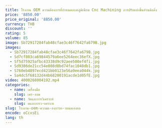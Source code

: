 ```yaml
---
title: โรงงาน OEM ความต้องการที่กําหนดเองอลูมิเนียม Cnc Machining การปรับแต่งชิ้นส่วนมิลลิ่ง
price: '8850.00'
price_original: '8850.00'
currency: THB
discount: ''
rating: 5
volume: 85
image: Sb72917284fab48cfae3c46f7642fa679B.jpg
images:
  - Sb72917284fab48cfae3c46f7642fa679B.jpg
  - Sd7cf803ca69844579a6ee5264eec36efX.jpg
  - Sf5d75925afbc43338d9c92aee508ef4fi.jpg
  - Sd9386de21cc54e808d0bd74fac1048db1.jpg
  - S760eb4897ecd421bb0123e56a9eea044k.jpg
  - Sa4dc5f68132d44b68200191acde1d05fE.jpg
video: 4000268004192.mp4
categories:
  - name: เครื่องมือ
    slug: เคร-องม
  - name: วัดและการวิเคราะห์
    slug: ดและการว-เคราะห
slug: โรงงาน-oem-ความต-องการท-าหนดเองอล
encode: oCcxsEi
lang: th
---
```

  